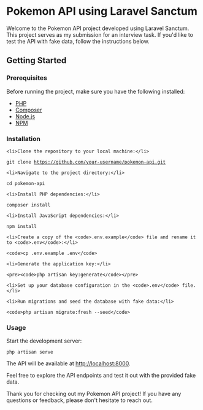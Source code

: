 <!DOCTYPE html>
<html lang="en">
<head>
    <meta charset="UTF-8">
    <meta name="viewport" content="width=device-width, initial-scale=1.0">
    <title>Pokemon API using Laravel Sanctum</title>
</head>
<body>

<h1>Pokemon API using Laravel Sanctum</h1>

<p>Welcome to the Pokemon API project developed using Laravel Sanctum. This project serves as my submission for an interview task. If you'd like to test the API with fake data, follow the instructions below.</p>

<h2>Getting Started</h2>

<h3>Prerequisites</h3>

<p>Before running the project, make sure you have the following installed:</p>

<ul>
    <li><a href="https://www.php.net/manual/en/install.php">PHP</a></li>
    <li><a href="https://getcomposer.org/">Composer</a></li>
    <li><a href="https://nodejs.org/">Node.js</a></li>
    <li><a href="https://www.npmjs.com/">NPM</a></li>
</ul>

<h3>Installation</h3>


    <li>Clone the repository to your local machine:</li>

  <code>git clone https://github.com/your-username/pokemon-api.git</code>

    <li>Navigate to the project directory:</li>

 <code>cd pokemon-api</code>

    <li>Install PHP dependencies:</li>

   <code>composer install</code>

    <li>Install JavaScript dependencies:</li>

  <code>npm install</code>

    <li>Create a copy of the <code>.env.example</code> file and rename it to <code>.env</code>:</li>

    <code>cp .env.example .env</code>

    <li>Generate the application key:</li>

    <pre><code>php artisan key:generate</code></pre>

    <li>Set up your database configuration in the <code>.env</code> file.</li>

    <li>Run migrations and seed the database with fake data:</li>

    <code>php artisan migrate:fresh --seed</code>


<h3>Usage</h3>

<p>Start the development server:</p>

<pre><code>php artisan serve</code></pre>

<p>The API will be available at <a href="http://localhost:8000">http://localhost:8000</a>.</p>

<p>Feel free to explore the API endpoints and test it out with the provided fake data.</p>


<p>Thank you for checking out my Pokemon API project! If you have any questions or feedback, please don't hesitate to reach out.</p>

</body>
</html>
